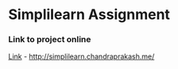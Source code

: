 # Simplilearn Assignment
### Link to project online
[Link](http://simplilearn.chandraprakash.me/) - http://simplilearn.chandraprakash.me/
